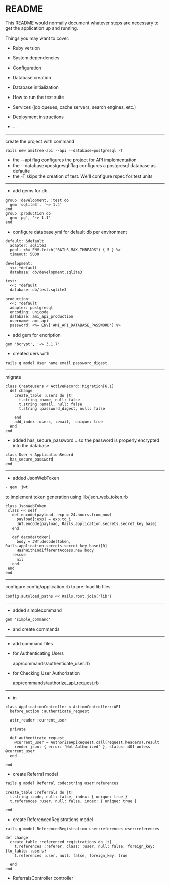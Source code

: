 # README

This README would normally document whatever steps are necessary to get the
application up and running.

Things you may want to cover:

* Ruby version

* System dependencies

* Configuration

* Database creation

* Database initialization

* How to run the test suite

* Services (job queues, cache servers, search engines, etc.)

* Deployment instructions

* ...



<hr/>

create the project with command
```
rails new amitree-api --api --database=postgresql -T
```
- the --api flag configures the project for API implementation
- the --database=postgresql flag configures a postgresql database as defaulte
- the -T skips the creation of test. We'll configure rspec for test units

<hr/>

- add gems for db

```
group :development, :test do
  gem 'sqlite3', '~> 1.4'
end
group :production do
  gem 'pg', '~> 1.1'
end
```

- configure database.yml for default db per environment
```
default: &default
  adapter: sqlite3
  pool: <%= ENV.fetch("RAILS_MAX_THREADS") { 5 } %>
  timeout: 5000

development:
  <<: *default
  database: db/development.sqlite3

test:
  <<: *default
  database: db/test.sqlite3

production:
  <<: *default
  adapter: postgresql
  encoding: unicode
  database: ami_api_production
  username: ami_api
  password: <%= ENV['AMI_API_DATABASE_PASSWORD'] %>

```

- add gem for encription
```
gem 'bcrypt', '~> 3.1.7'
```

- created uers with
```
rails g model User name email password_digest
```
<hr/>

migrate
```
class CreateUsers < ActiveRecord::Migration[6.1]
  def change
    create_table :users do |t|
      t.string :name, null: false
      t.string :email, null: false
      t.string :password_digest, null: false

    end
    add_index :users, :email,  unique: true
  end
end
```

- added has_secure_password .. so the password is properly encrypted into the database
```
class User < ApplicationRecord
  has_secure_password
end
```

<hr/>

- added JsonWebToken

```
- gem 'jwt' 
```
to implement token generation using lib/json_web_token.rb
```
class JsonWebToken
 class << self
   def encode(payload, exp = 24.hours.from_now)
     payload[:exp] = exp.to_i
     JWT.encode(payload, Rails.application.secrets.secret_key_base)
   end

   def decode(token)
     body = JWT.decode(token, Rails.application.secrets.secret_key_base)[0]
     HashWithIndifferentAccess.new body
   rescue
     nil
   end
 end
end

```

<hr/>

configure config/application.rb to pre-load lib files

```
config.autoload_paths << Rails.root.join('lib')
```
<hr/>

- added simplecommand

```
gem 'simple_command'
```

- and create commands
  
<hr/>

- add command files
- for Authenticating Users
  
  app/commands/authenticate_user.rb

- for Checking User Authorization
  
  app/commands/authorize_api_request.rb
<hr/>

- in 

```
class ApplicationController < ActionController::API
  before_action :authenticate_request

  attr_reader :current_user

  private

  def authenticate_request
    @current_user = AuthorizeApiRequest.call(request.headers).result
    render json: { error: 'Not Authorized' }, status: 401 unless @current_user
  end

end
```

- create Referral model
```
rails g model Referral code:string user:references

create_table :referrals do |t|
  t.string :code, null: false, index: { unique: true }
  t.references :user, null: false, index: { unique: true }

end
```

- create ReferencedRegistrations model
```
rails g model ReferencedRegistration user:references user:references

def change
  create_table :referenced_registrations do |t|
    t.references :referer, class: :user, null: false, foreign_key: {to_table: :users}
    t.references :user, null: false, foreign_key: true

  end
end
```

- ReferralsController controller
  